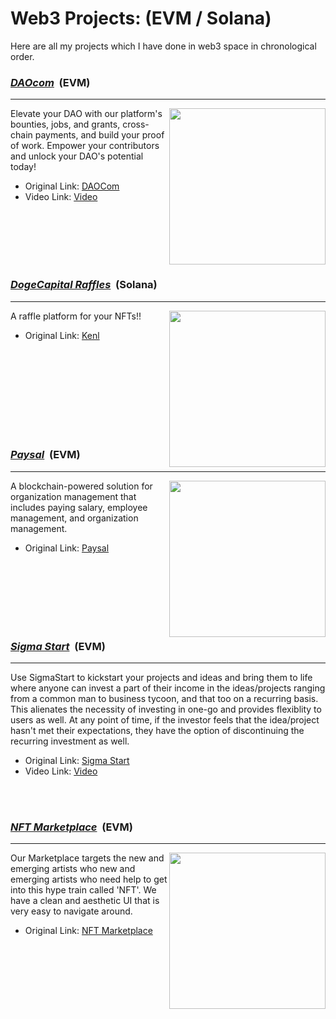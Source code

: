 # Web3 Projects: (EVM / Solana)

Here are all my projects which I have done in web3 space in chronological order.

 <h3><u><strong><i>DAOcom</i></strong></u> &nbsp;(EVM)</h3>
<hr />
<img align="right" height = "250px" src="https://assets.devfolio.co/hackathons/83f000a4a1f748309754612ba5498061/projects/075757f5fe43481eadefc87cf6576486/9633d813-f3b3-4faf-89fd-a0ac26eda995.jpeg" >

Elevate your DAO with our platform's bounties, jobs, and grants, cross-chain payments, and build your proof of work. Empower your contributors and unlock your DAO's potential today!

- Original Link: <a href="https://github.com/karanpargal/DAOcom" target="_blank">DAOCom<a/>
- Video Link: <a href="https://youtu.be/4Ppv-Ozw4U0" target="_blank">Video<a/>

 <br /><br />
 <br /><br />
 <br />
 <h3><u><strong><i>DogeCapital Raffles</i></strong></u> &nbsp;(Solana)</h3>
<hr />
 <img align="right" height = "250px" src="https://media.licdn.com/dms/image/D4D22AQHTNUVG-7MwWQ/feedshare-shrink_800/0/1681793039544?e=1684972800&v=beta&t=ke4DyzmpL_JN4CCh7JDCZD0-nsWJ7UpCWkYOsLVVc2g" >

A raffle platform for your NFTs!!

- Original Link: <a href="https://www.kenl.live/raffles" target="_blank">Kenl<a/>
 <br /><br />
 <br /><br />
  <br /><br />
 <br /><br />
 <br />
 
<h3><u><strong><i>Paysal</i></strong></u> &nbsp;(EVM)</h3>
<hr />
 <img align="right" height = "250px" src="https://assets.devfolio.co/hackathons/12139eb357f14a59a09ecf2412ce836e/projects/075757f5fe43481eadefc87cf6576486/9d867a3d-79e6-4bdb-8394-cbb5881051d8.png" >

A blockchain-powered solution for organization management that includes paying salary, employee management, and organization management.

- Original Link: <a href="https://github.com/karanpargal/paysal" target="_blank">Paysal<a/>
 <br /><br />
 <br /><br />
 <br /><br />
 <br />
 <h3><u><strong><i>Sigma Start</i></strong></u> &nbsp;(EVM)</h3>
<hr />

Use SigmaStart to kickstart your projects and ideas and bring them to life where anyone can invest a part of their income in the ideas/projects ranging from a common man to business tycoon, and that too on a recurring basis. This alienates the necessity of investing in one-go and provides flexiblity to users as well. At any point of time, if the investor feels that the idea/project hasn't met their expectations, they have the option of discontinuing the recurring investment as well.

- Original Link: <a href="https://github.com/Srivastava57Harsh/SigmaStart" target="_blank">Sigma Start<a/>
- Video Link: <a href="https://youtu.be/Z4MPpZc97qY" target="_blank">Video<a/>
 
 <br /><br />
 <h3><u><strong><i>NFT Marketplace</i></strong></u> &nbsp;(EVM)</h3>
<hr />
 <img align="right" height = "250px" src="https://assets.devfolio.co/hackathons/de54a2bfd26b4fe585d1edd3ccac544d/projects/120083e4a75c4a039a39c3f73e11007f/85a00c3e-6529-46df-a694-f17ba656397a.png" >

Our Marketplace targets the new and emerging artists who new and emerging artists who need help to get into this hype train called 'NFT'. We have a clean and aesthetic UI that is very easy to navigate around.

- Original Link: <a href="https://psychoart-nftmarketplace.vercel.app/" target="_blank">NFT Marketplace<a/>

